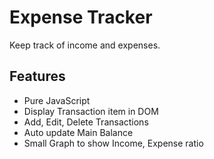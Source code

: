 # Expense Tracker 

Keep track of income and expenses.

## Features
* Pure JavaScript
* Display Transaction item in DOM
* Add, Edit, Delete Transactions
* Auto update Main Balance
* Small Graph to show Income, Expense ratio

